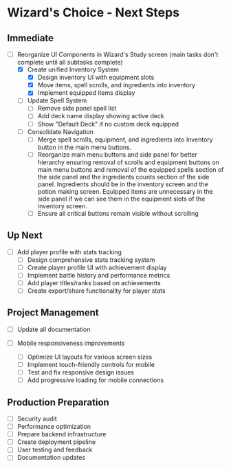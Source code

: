 # Wizard's Choice - Next Steps

## Immediate
- [ ] Reorganize UI Components in Wizard's Study screen (main tasks don't complete until all subtasks complete)
  - [x] Create unified Inventory System
    - [x] Design inventory UI with equipment slots
    - [x] Move items, spell scrolls, and ingredients into inventory
    - [x] Implement equipped items display
  - [ ] Update Spell System
    - [ ] Remove side panel spell list
    - [ ] Add deck name display showing active deck
    - [ ] Show "Default Deck" if no custom deck equipped 
  - [ ] Consolidate Navigation
    - [ ] Merge spell scrolls, equipment, and ingredients into Inventory button in the main menu buttons.
    - [ ] Reorganize main menu buttons and side panel for better hierarchy ensuring removal of scrolls and equipment buttons on main menu buttons and removal of the equipped spells section of the side panel and the ingredients counts section of the side panel. Ingredients should be in the inventory screen and the potion making screen. Equipped items are unnecessary in the side panel if we can see them in the equipment slots of the inventory screen.
    - [ ] Ensure all critical buttons remain visible without scrolling

## Up Next
- [ ] Add player profile with stats tracking
  - [ ] Design comprehensive stats tracking system
  - [ ] Create player profile UI with achievement display
  - [ ] Implement battle history and performance metrics
  - [ ] Add player titles/ranks based on achievements
  - [ ] Create export/share functionality for player stats

## Project Management
- [ ] Update all documentation

- [ ] Mobile responsiveness improvements
  - [ ] Optimize UI layouts for various screen sizes
  - [ ] Implement touch-friendly controls for mobile
  - [ ] Test and fix responsive design issues
  - [ ] Add progressive loading for mobile connections

## Production Preparation
- [ ] Security audit
- [ ] Performance optimization
- [ ] Prepare backend infrastructure
- [ ] Create deployment pipeline
- [ ] User testing and feedback
- [ ] Documentation updates
